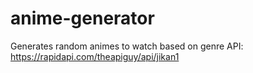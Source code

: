 # anime-generator
 Generates random animes to watch based on genre
 API: https://rapidapi.com/theapiguy/api/jikan1
